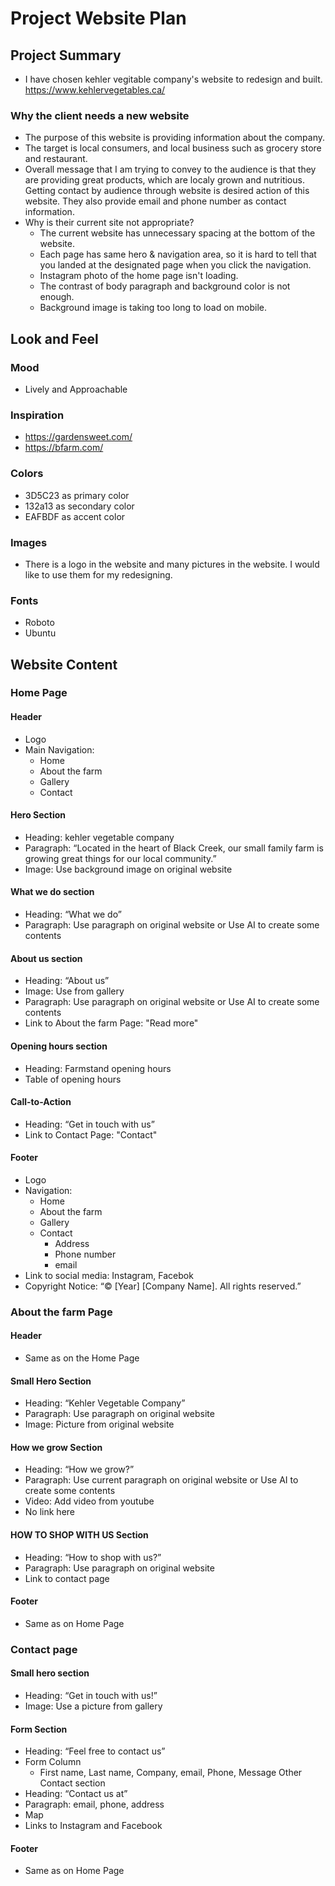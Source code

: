 # Project Website Plan

## Project Summary

- I have chosen kehler vegitable company's website to redesign and built.
  https://www.kehlervegetables.ca/

### Why the client needs a new website

- The purpose of this website is providing information about the company.
- The target is local consumers, and local business such as grocery store and restaurant.
- Overall message that I am trying to convey to the audience is that they are providing great products, which are localy grown and nutritious.
  Getting contact by audience through website is desired action of this website.
  They also provide email and phone number as contact information.
- Why is their current site not appropriate?
  - The current website has unnecessary spacing at the bottom of the website.
  - Each page has same hero & navigation area, so it is hard to tell that you landed at the designated page when you click the navigation.
  - Instagram photo of the home page isn't loading.
  - The contrast of body paragraph and background color is not enough.
  - Background image is taking too long to load on mobile.

## Look and Feel

### Mood

- Lively and Approachable

### Inspiration

- https://gardensweet.com/
- https://bfarm.com/

### Colors

- 3D5C23 as primary color
- 132a13 as secondary color
- EAFBDF as accent color

### Images

- There is a logo in the website and many pictures in the website. I would like to use them for my redesigning.

### Fonts

- Roboto
- Ubuntu

## Website Content

### Home Page

#### Header

- Logo
- Main Navigation:
  - Home
  - About the farm
  - Gallery
  - Contact

#### Hero Section

- Heading: kehler vegetable company
- Paragraph: “Located in the heart of Black Creek, our small family farm is growing great things for our local community.”
- Image: Use background image on original website

#### What we do section

- Heading: “What we do”
- Paragraph: Use paragraph on original website or Use AI to create some contents

#### About us section

- Heading: “About us”
- Image: Use from gallery
- Paragraph: Use paragraph on original website or Use AI to create some contents
- Link to About the farm Page: "Read more"

#### Opening hours section

- Heading: Farmstand opening hours
- Table of opening hours

#### Call-to-Action

- Heading: “Get in touch with us”
- Link to Contact Page: "Contact"

#### Footer

- Logo
- Navigation:
  - Home
  - About the farm
  - Gallery
  - Contact
    - Address
    - Phone number
    - email
- Link to social media: Instagram, Facebok
- Copyright Notice: “© [Year] [Company Name]. All rights reserved.”

### About the farm Page

#### Header

- Same as on the Home Page

#### Small Hero Section

- Heading: “Kehler Vegetable Company”
- Paragraph: Use paragraph on original website
- Image: Picture from original website

#### How we grow Section

- Heading: “How we grow?”
- Paragraph: Use current paragraph on original website or Use AI to create some contents
- Video: Add video from youtube
- No link here

#### HOW TO SHOP WITH US Section

- Heading: “How to shop with us?”
- Paragraph: Use paragraph on original website
- Link to contact page

#### Footer

- Same as on Home Page

### Contact page

#### Small hero section

- Heading: “Get in touch with us!”
- Image: Use a picture from gallery

#### Form Section

- Heading: “Feel free to contact us”
- Form Column
  - First name, Last name, Company, email, Phone, Message
    Other Contact section
- Heading: “Contact us at”
- Paragraph: email, phone, address
- Map
- Links to Instagram and Facebook

#### Footer

- Same as on Home Page
